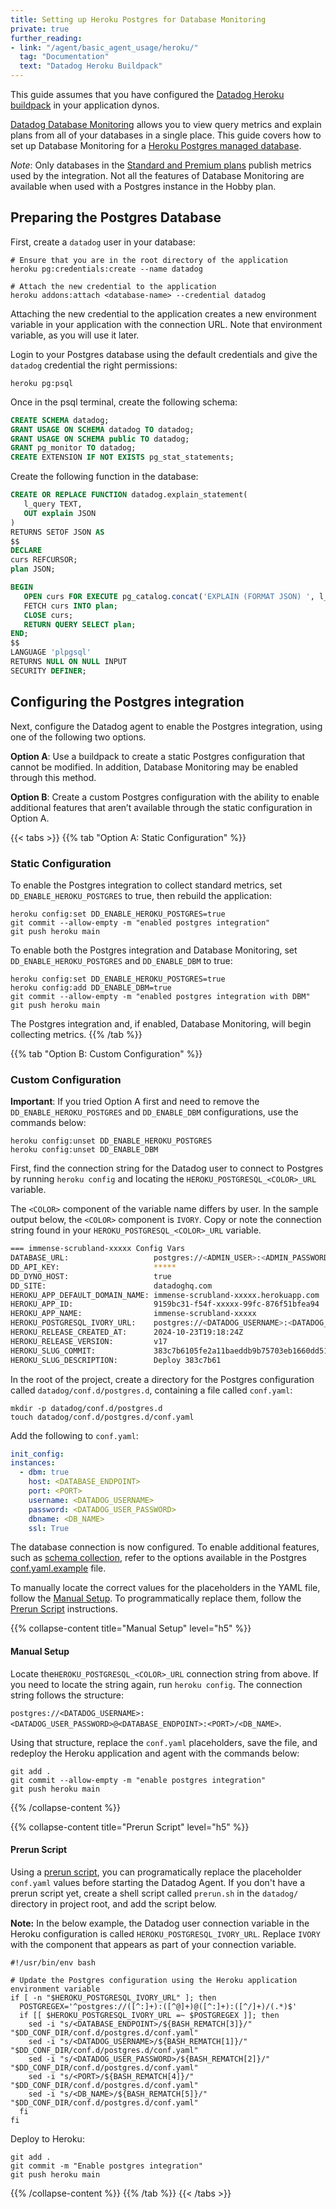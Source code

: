 ```yaml
---
title: Setting up Heroku Postgres for Database Monitoring
private: true
further_reading:
- link: "/agent/basic_agent_usage/heroku/"
  tag: "Documentation"
  text: "Datadog Heroku Buildpack"
---
```


This guide assumes that you have configured the [Datadog Heroku buildpack][1] in your application dynos.

[Datadog Database Monitoring][2] allows you to view query metrics and explain plans from all of your databases in a single place. This guide covers how to set up Database Monitoring for a [Heroku Postgres managed database][3].

*Note*: Only databases in the [Standard and Premium plans][4] publish metrics used by the integration. Not all the features of Database Monitoring are available when used with a Postgres instance in the Hobby plan.

## Preparing the Postgres Database

First, create a `datadog` user in your database:

``` shell
# Ensure that you are in the root directory of the application
heroku pg:credentials:create --name datadog

# Attach the new credential to the application
heroku addons:attach <database-name> --credential datadog
```

Attaching the new credential to the application creates a new environment variable in your application with the connection URL. Note that environment variable, as you will use it later.

Login to your Postgres database using the default credentials and give the `datadog` credential the right permissions:

``` shell
heroku pg:psql
```

Once in the psql terminal, create the following schema:

``` sql
CREATE SCHEMA datadog;
GRANT USAGE ON SCHEMA datadog TO datadog;
GRANT USAGE ON SCHEMA public TO datadog;
GRANT pg_monitor TO datadog;
CREATE EXTENSION IF NOT EXISTS pg_stat_statements;
```

Create the following function in the database:

``` sql
CREATE OR REPLACE FUNCTION datadog.explain_statement(
   l_query TEXT,
   OUT explain JSON
)
RETURNS SETOF JSON AS
$$
DECLARE
curs REFCURSOR;
plan JSON;

BEGIN
   OPEN curs FOR EXECUTE pg_catalog.concat('EXPLAIN (FORMAT JSON) ', l_query);
   FETCH curs INTO plan;
   CLOSE curs;
   RETURN QUERY SELECT plan;
END;
$$
LANGUAGE 'plpgsql'
RETURNS NULL ON NULL INPUT
SECURITY DEFINER;
```

## Configuring the Postgres integration

Next, configure the Datadog agent to enable the Postgres integration, using one of the following two options.

**Option A**: Use a buildpack to create a static Postgres configuration that cannot be modified. In addition, Database Monitoring may be enabled through this method.

**Option B**: Create a custom Postgres configuration with the ability to enable additional features that aren’t available through the static configuration in Option A.

{{< tabs >}}
{{% tab "Option A: Static Configuration" %}}
### Static Configuration

To enable the Postgres integration to collect standard metrics, set `DD_ENABLE_HEROKU_POSTGRES` to true, then rebuild the application:

``` shell
heroku config:set DD_ENABLE_HEROKU_POSTGRES=true
git commit --allow-empty -m "enabled postgres integration"
git push heroku main
```
 
To enable both the Postgres integration and Database Monitoring, set `DD_ENABLE_HEROKU_POSTGRES` and `DD_ENABLE_DBM` to true:

``` shell
heroku config:set DD_ENABLE_HEROKU_POSTGRES=true
heroku config:add DD_ENABLE_DBM=true
git commit --allow-empty -m "enabled postgres integration with DBM"
git push heroku main
```

The Postgres integration and, if enabled, Database Monitoring, will begin collecting metrics.
{{% /tab %}}

{{% tab "Option B: Custom Configuration" %}}
### Custom Configuration

<div class="alert alert-warning">
<strong>Important</strong>: If you tried Option A first and need to remove the <code>DD_ENABLE_HEROKU_POSTGRES</code> and <code>DD_ENABLE_DBM</code> configurations, use the commands below:

``` shell
heroku config:unset DD_ENABLE_HEROKU_POSTGRES
heroku config:unset DD_ENABLE_DBM
```
</div>

First, find the connection string for the Datadog user to connect to Postgres by running `heroku config` and locating the `HEROKU_POSTGRESQL_<COLOR>_URL` variable.

The `<COLOR>` component of the variable name differs by user. In the sample output below, the `<COLOR>` component is `IVORY`. Copy or note the connection string found in your `HEROKU_POSTGRESQL_<COLOR>_URL` variable.

``` bash {hl_lines=[9]}
=== immense-scrubland-xxxxx Config Vars
DATABASE_URL:                   postgres://<ADMIN_USER>:<ADMIN_PASSWORD>@<DATABASE_ENDPOINT>:<PORT>/<DB_NAME>
DD_API_KEY:                     *****
DD_DYNO_HOST:                   true
DD_SITE:                        datadoghq.com
HEROKU_APP_DEFAULT_DOMAIN_NAME: immense-scrubland-xxxxx.herokuapp.com
HEROKU_APP_ID:                  9159bc31-f54f-xxxxx-99fc-876f51bfea94
HEROKU_APP_NAME:                immense-scrubland-xxxxx
HEROKU_POSTGRESQL_IVORY_URL:    postgres://<DATADOG_USERNAME>:<DATADOG_USER_PASSWORD>@<DATABASE_ENDPOINT>:<PORT>/<DB_NAME>
HEROKU_RELEASE_CREATED_AT:      2024-10-23T19:18:24Z
HEROKU_RELEASE_VERSION:         v17
HEROKU_SLUG_COMMIT:             383c7b6105fe2a11baeddb9b75703eb1660dd519
HEROKU_SLUG_DESCRIPTION:        Deploy 383c7b61
```

In the root of the project, create a directory for the Postgres configuration called `datadog/conf.d/postgres.d`, containing a file called `conf.yaml`:

``` shell
mkdir -p datadog/conf.d/postgres.d
touch datadog/conf.d/postgres.d/conf.yaml
```
 
Add the following to `conf.yaml`:

``` yaml
init_config:
instances:
  - dbm: true
    host: <DATABASE_ENDPOINT>
    port: <PORT>
    username: <DATADOG_USERNAME>
    password: <DATADOG_USER_PASSWORD>
    dbname: <DB_NAME>
    ssl: True
```

The database connection is now configured. To enable additional features, such as [schema collection][6], refer to the options available in the Postgres [conf.yaml.example][7] file.

To manually locate the correct values for the placeholders in the YAML file, follow the [Manual Setup](#manual-setup). To programmatically replace them, follow the [Prerun Script](#prerun-script) instructions.

[6]: /database_monitoring/schema_explorer
[7]: https://github.com/DataDog/integrations-core/blob/master/postgres/datadog_checks/postgres/data/conf.yaml.example
 
{{% collapse-content title="Manual Setup" level="h5" %}}
#### Manual Setup

Locate the`HEROKU_POSTGRESQL_<COLOR>_URL` connection string from above. If you need to locate the string again, run `heroku config`. The connection string follows the structure:

`postgres://<DATADOG_USERNAME>:<DATADOG_USER_PASSWORD>@<DATABASE_ENDPOINT>:<PORT>/<DB_NAME>`.

Using that structure, replace the `conf.yaml` placeholders, save the file, and redeploy the Heroku application and agent with the commands below:

``` shell
git add .
git commit --allow-empty -m "enable postgres integration"
git push heroku main
```
{{% /collapse-content %}}

{{% collapse-content title="Prerun Script" level="h5" %}}
#### Prerun Script

Using a [prerun script][5], you can programatically replace the placeholder `conf.yaml` values before starting the Datadog Agent. If you don't have a prerun script yet, create a shell script called `prerun.sh` in the `datadog/` directory in project root, and add the script below.

**Note:** In the below example, the Datadog user connection variable in the Heroku configuration is called `HEROKU_POSTGRESQL_IVORY_URL`. Replace `IVORY` with the component that appears as part of your connection variable.

``` shell
#!/usr/bin/env bash

# Update the Postgres configuration using the Heroku application environment variable
if [ -n "$HEROKU_POSTGRESQL_IVORY_URL" ]; then
  POSTGREGEX='^postgres://([^:]+):([^@]+)@([^:]+):([^/]+)/(.*)$'
  if [[ $HEROKU_POSTGRESQL_IVORY_URL =~ $POSTGREGEX ]]; then
    sed -i "s/<DATABASE_ENDPOINT>/${BASH_REMATCH[3]}/" "$DD_CONF_DIR/conf.d/postgres.d/conf.yaml"
    sed -i "s/<DATADOG_USERNAME>/${BASH_REMATCH[1]}/" "$DD_CONF_DIR/conf.d/postgres.d/conf.yaml"
    sed -i "s/<DATADOG_USER_PASSWORD>/${BASH_REMATCH[2]}/" "$DD_CONF_DIR/conf.d/postgres.d/conf.yaml"
    sed -i "s/<PORT>/${BASH_REMATCH[4]}/" "$DD_CONF_DIR/conf.d/postgres.d/conf.yaml"
    sed -i "s/<DB_NAME>/${BASH_REMATCH[5]}/" "$DD_CONF_DIR/conf.d/postgres.d/conf.yaml"
  fi
fi
```

Deploy to Heroku:

``` shell
git add .
git commit -m "Enable postgres integration"
git push heroku main
```

[5]: /agent/basic_agent_usage/heroku/#prerun-script
{{% /collapse-content %}}
{{% /tab %}}
{{< /tabs >}}


[1]: /agent/basic_agent_usage/heroku/
[2]: https://www.datadoghq.com/product/database-monitoring/
[3]: https://devcenter.heroku.com/articles/heroku-postgresql
[4]: https://devcenter.heroku.com/articles/heroku-postgres-plans